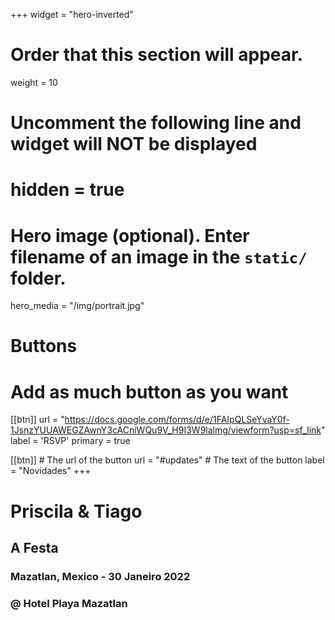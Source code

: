 +++
widget = "hero-inverted"
# Order that this section will appear.
weight = 10

# Uncomment the following line and widget will NOT be displayed
# hidden = true

# Hero image (optional). Enter filename of an image in the `static/` folder.
hero_media = "/img/portrait.jpg"

# Buttons
# Add as much button as you want
[[btn]]
  url = "https://docs.google.com/forms/d/e/1FAIpQLSeYvaY0f-1JsnzYUUAWEGZAwnY3cACniWQu9V_H9I3W9lalmg/viewform?usp=sf_link"
  label = 'RSVP'
  primary = true

[[btn]]
	# The url of the button
  url = "#updates"
	# The text of the button
  label = "Novidades"
+++

# Priscila & Tiago
## A Festa
### Mazatlan, Mexico - 30 Janeiro 2022
### @ Hotel Playa Mazatlan
